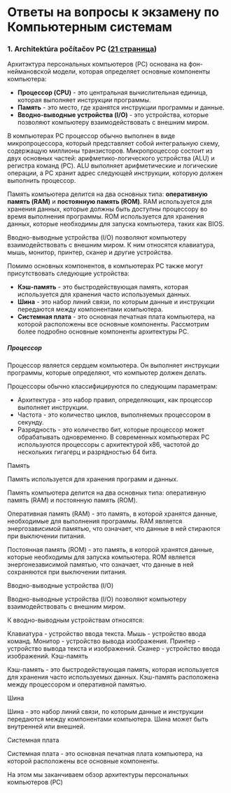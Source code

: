 # Ответы на вопросы к экзамену по Компьютерным системам

### 1. Architektúra počítačov PC ([21 страница](chrome-extension://efaidnbmnnnibpcajpcglclefindmkaj/http://matlab.fei.tuke.sk/psvr/subory/literatura/snorek.pdf))

Архитэктура персональных компьютеров (PC) основана на фон-неймановской модели, которая определяет основные компоненты компьютера:

- **Процессор (CPU)** - это центральная вычислительная единица, которая выполняет инструкции программы.
- **Память** - это место, где хранятся инструкции программы и данные.
- **Вводно-выводные устройства (I/O)** - это устройства, которые позволяют компьютеру взаимодействовать с внешним миром.

В компьютерах PC процессор обычно выполнен в виде микропроцессора, который представляет собой интегральную схему, содержащую миллионы транзисторов. Микропроцессор состоит из двух основных частей: арифметико-логического устройства (ALU) и регистра команд (PC). ALU выполняет арифметические и логические операции, а PC хранит адрес следующей инструкции, которую должен выполнить процессор.

Память компьютера делится на два основных типа: **оперативную память (RAM)** и **постоянную память (ROM)**. RAM используется для хранения данных, которые должны быть доступны процессору во время выполнения программы. ROM используется для хранения данных, которые необходимы для запуска компьютера, таких как BIOS.

Вводно-выводные устройства (I/O) позволяют компьютеру взаимодействовать с внешним миром. К ним относятся клавиатура, мышь, монитор, принтер, сканер и другие устройства.

Помимо основных компонентов, в компьютерах PC также могут присутствовать следующие устройства:

- **Кэш-память** - это быстродействующая память, которая используется для хранения часто используемых данных.
- **Шина** - это набор линий связи, по которым данные и инструкции передаются между компонентами компьютера.
- **Системная плата** - это основная печатная плата компьютера, на которой расположены все основные компоненты.
Рассмотрим более подробно основные компоненты архитектуры PC.

##### Процессор

Процессор является сердцем компьютера. Он выполняет инструкции программы, которые определяют, что компьютер должен делать.

Процессоры обычно классифицируются по следующим параметрам:

- Архитектура - это набор правил, определяющих, как процессор выполняет инструкции.
- Частота - это количество циклов, выполняемых процессором в секунду.
- Разрядность - это количество бит, которые процессор может обрабатывать одновременно.
В современных компьютерах PC используются процессоры с архитектурой x86, частотой до нескольких гигагерц и разрядностью 64 бита.

Память

Память используется для хранения программ и данных.

Память компьютера делится на два основных типа: оперативную память (RAM) и постоянную память (ROM).

Оперативная память (RAM) - это память, в которой хранятся данные, необходимые для выполнения программы. RAM является энергозависимой памятью, что означает, что данные в ней стираются при выключении питания.

Постоянная память (ROM) - это память, в которой хранятся данные, которые необходимы для запуска компьютера. ROM является энергонезависимой памятью, что означает, что данные в ней сохраняются при выключении питания.

Вводно-выводные устройства (I/O)

Вводно-выводные устройства (I/O) позволяют компьютеру взаимодействовать с внешним миром.

К вводно-выводным устройствам относятся:

Клавиатура - устройство ввода текста.
Мышь - устройство ввода команд.
Монитор - устройство вывода изображения.
Принтер - устройство вывода текста и изображений.
Сканер - устройство ввода изображений.
Кэш-память

Кэш-память - это быстродействующая память, которая используется для хранения часто используемых данных. Кэш-память расположена между процессором и оперативной памятью.

Шина

Шина - это набор линий связи, по которым данные и инструкции передаются между компонентами компьютера. Шина может быть внутренней или внешней.

Системная плата

Системная плата - это основная печатная плата компьютера, на которой расположены все основные компоненты.

На этом мы заканчиваем обзор архитектуры персональных компьютеров (PC)
